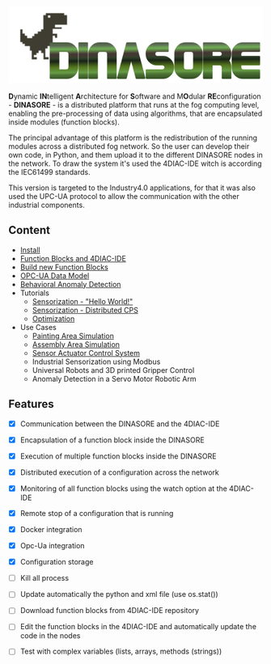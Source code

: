 ![logo](resources/images/logo.png)

**D**ynamic **IN**telligent **A**rchitecture for **S**oftware and M**O**dular **RE**configuration - **DINASORE** - is a distributed platform that runs at the
fog computing level, enabling the pre-processing of data using algorithms, that are encapsulated inside modules (function blocks).

The principal advantage of this platform is the redistribution of the running modules across a distributed fog network. 
So the user can develop their own code, in Python, and them upload it to the different DINASORE nodes in the network.
To draw the system it's used the 4DIAC-IDE witch is according the IEC61499 standards. 

This version is targeted to the Industry4.0 applications, for that it was also used the UPC-UA protocol to allow the communication with the other industrial components.

## Content

* [Install](https://github.com/SYSTEC-FoF-FEUP/dinasore-ua/wiki/1.-Install)
* [Function Blocks and 4DIAC-IDE](https://github.com/SYSTEC-FoF-FEUP/dinasore-ua/wiki/2.-Function-Blocks-and-4DIAC)
* [Build new Function Blocks](https://github.com/SYSTEC-FoF-FEUP/dinasore-ua/wiki/4.-Build-new-Function-Blocks)
* [OPC-UA Data Model](https://github.com/DIGI2-FEUP/dinasore-ua/wiki/2.3.-OPC-UA-Data-Model)
* [Behavioral Anomaly Detection](https://github.com/DIGI2-FEUP/dinasore-ua/wiki/2.2.-Behavioral-Anomaly-Detection-functionality)
* Tutorials
  * [Sensorization - "Hello World!"](https://github.com/SYSTEC-FoF-FEUP/dinasore-ua/wiki/3.1.-Hands-On:-Sensorization-%22Hello-World!%22)
  * [Sensorization - Distributed CPS](https://github.com/SYSTEC-FoF-FEUP/dinasore-ua/wiki/3.2.-Hands-On:-Sensorization)
  * [Optimization](https://github.com/SYSTEC-FoF-FEUP/dinasore-ua/wiki/3.3.-Hands-On:-Optimization)
* Use Cases
  * [Painting Area Simulation](https://github.com/SYSTEC-FoF-FEUP/dinasore-ua/wiki/5.1.-Painting-Area-Simulation)
  * [Assembly Area Simulation](https://github.com/DIGI2-FEUP/dinasore-ua/wiki/4.2.-Assembly-Area-Simulation)
  * [Sensor Actuator Control System](https://github.com/DIGI2-FEUP/dinasore-ua/wiki/5.-Sensor-Actuator-Control-System)
  * Industrial Sensorization using Modbus
  * Universal Robots and 3D printed Gripper Control
  * Anomaly Detection in a Servo Motor Robotic Arm



## Features
- [x] Communication between the DINASORE and the 4DIAC-IDE 
- [x] Encapsulation of a function block inside the DINASORE
- [x] Execution of multiple function blocks inside the DINASORE
- [x] Distributed execution of a configuration across the network
- [x] Monitoring of all function blocks using the watch option at the 4DIAC-IDE
- [x] Remote stop of a configuration that is running
- [x] Docker integration
- [x] Opc-Ua integration
- [x] Configuration storage
- [ ] Kill all process
- [ ] Update automatically the python and xml file (use os.stat())
- [ ] Download function blocks from 4DIAC-IDE repository
- [ ] Edit the function blocks in the 4DIAC-IDE and automatically update the code in the nodes
- [ ] Test with complex variables (lists, arrays, methods (strings))


